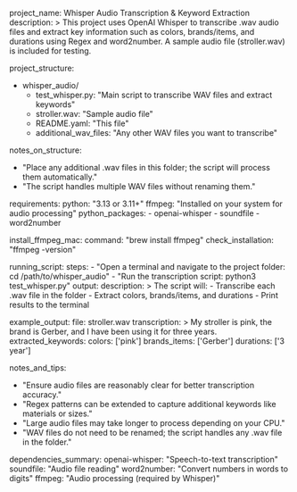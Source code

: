 project_name: Whisper Audio Transcription & Keyword Extraction
description: >
  This project uses OpenAI Whisper to transcribe .wav audio files and extract key
  information such as colors, brands/items, and durations using Regex and word2number.
  A sample audio file (stroller.wav) is included for testing.

project_structure:
  - whisper_audio/
      - test_whisper.py: "Main script to transcribe WAV files and extract keywords"
      - stroller.wav: "Sample audio file"
      - README.yaml: "This file"
      - additional_wav_files: "Any other WAV files you want to transcribe"

notes_on_structure:
  - "Place any additional .wav files in this folder; the script will process them automatically."
  - "The script handles multiple WAV files without renaming them."

requirements:
  python: "3.13 or 3.11+"
  ffmpeg: "Installed on your system for audio processing"
  python_packages:
    - openai-whisper
    - soundfile
    - word2number

install_ffmpeg_mac:
  command: "brew install ffmpeg"
  check_installation: "ffmpeg -version"

running_script:
  steps:
    - "Open a terminal and navigate to the project folder: cd /path/to/whisper_audio"
    - "Run the transcription script: python3 test_whisper.py"
  output:
    description: >
      The script will:
        - Transcribe each .wav file in the folder
        - Extract colors, brands/items, and durations
        - Print results to the terminal

example_output:
  file: stroller.wav
  transcription: >
    My stroller is pink, the brand is Gerber, and I have been using it for three years.
  extracted_keywords:
    colors: ['pink']
    brands_items: ['Gerber']
    durations: ['3 year']

notes_and_tips:
  - "Ensure audio files are reasonably clear for better transcription accuracy."
  - "Regex patterns can be extended to capture additional keywords like materials or sizes."
  - "Large audio files may take longer to process depending on your CPU."
  - "WAV files do not need to be renamed; the script handles any .wav file in the folder."

dependencies_summary:
  openai-whisper: "Speech-to-text transcription"
  soundfile: "Audio file reading"
  word2number: "Convert numbers in words to digits"
  ffmpeg: "Audio processing (required by Whisper)"
